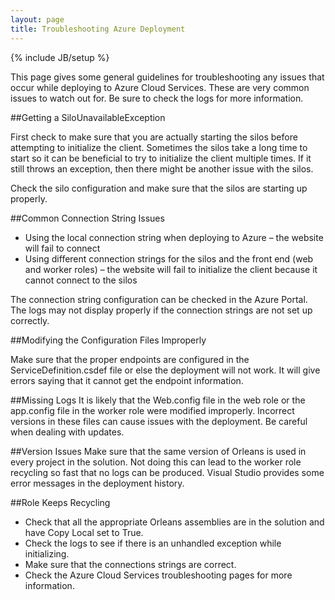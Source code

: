 ```yaml
---
layout: page
title: Troubleshooting Azure Deployment
---
```

{% include JB/setup %}

This page gives some general guidelines for troubleshooting any issues that occur while deploying to Azure Cloud Services. 
These are very common issues to watch out for. Be sure to check the logs for more information.

##Getting a SiloUnavailableException

First check to make sure that you are actually starting the silos before attempting to initialize the client. Sometimes the 
silos take a long time to start so it can be beneficial to try to initialize the client multiple times. If it still throws an 
exception, then there might be another issue with the silos.

Check the silo configuration and make sure that the silos are starting up properly.

##Common Connection String Issues
-	Using the local connection string when deploying to Azure – the website will fail to connect
-	Using different connection strings for the silos and the front end (web and worker roles) – the website will fail to 
initialize the client because it cannot connect to the silos

The connection string configuration can be checked in the Azure Portal. The logs may not display properly if the connection 
strings are not set up correctly.

##Modifying the Configuration Files Improperly

Make sure that the proper endpoints are configured in the ServiceDefinition.csdef file or else the deployment will not work.
It will give errors saying that it cannot get the endpoint information.

##Missing Logs
It is likely that the Web.config file in the web role or the app.config file in the worker role were modified improperly. 
Incorrect versions in these files can cause issues with the deployment. Be careful when dealing with updates.

##Version Issues
Make sure that the same version of Orleans is used in every project in the solution. Not doing this can lead to the worker
role recycling so fast that no logs can be produced. Visual Studio provides some error messages in the deployment history.

##Role Keeps Recycling
- Check that all the appropriate Orleans assemblies are in the solution and have Copy Local set to True.
- Check the logs to see if there is an unhandled exception while initializing.
- Make sure that the connections strings are correct.
- Check the Azure Cloud Services troubleshooting pages for more information.
